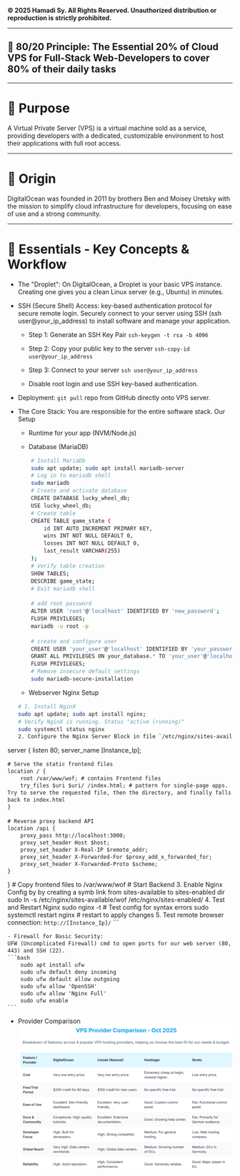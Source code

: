 **© 2025 Hamadi Sy. All Rights Reserved. Unauthorized distribution or reproduction is strictly prohibited.**

---

## 🚀 80/20 Principle: The Essential 20% of Cloud VPS for Full-Stack Web-Developers to cover 80% of their daily tasks

---

# 🎯 Purpose
A Virtual Private Server (VPS) is a virtual machine sold as a service, providing developers with a dedicated, customizable environment to host their applications with full root access.

---

# 🌱 Origin
DigitalOcean was founded in 2011 by brothers Ben and Moisey Uretsky with the mission to simplify cloud infrastructure for developers, focusing on ease of use and a strong community.

---

# 🧠 Essentials - Key Concepts & Workflow

* The "Droplet": On DigitalOcean, a Droplet is your basic VPS instance. Creating one gives you a clean Linux server (e.g., Ubuntu) in minutes.

* SSH (Secure Shell) Access: key-based authentication protocol for secure remote login. Securely connect to your server using SSH (ssh user@your_ip_address) to install software and manage your application.

    - Step 1: Generate an SSH Key Pair
    `ssh-keygen -t rsa -b 4096`

    - Step 2: Copy your public key to the server
    `ssh-copy-id user@your_ip_address`

    - Step 3: Connect to your server
    `ssh user@your_ip_address`

    - Disable root login and use SSH key-based authentication.

* Deployment: `git pull` repo from GitHub directly onto VPS server.

* The Core Stack: You are responsible for the entire software stack. Our Setup
    - Runtime for your app (NVM/Node.js)

    - Database (MariaDB)
    ```bash
        # Install MariaDb
        sudo apt update; sudo apt install mariadb-server
        # Log in to mariadb shell
        sudo mariadb
        # Create and activate database
        CREATE DATABASE lucky_wheel_db;
        USE lucky_wheel_db;
        # Create table
        CREATE TABLE game_state (
            id INT AUTO_INCREMENT PRIMARY KEY,
            wins INT NOT NULL DEFAULT 0,
            losses INT NOT NULL DEFAULT 0,
            last_result VARCHAR(255)
        );
        # Verify table creation
        SHOW TABLES;
        DESCRIBE game_state;
        # Exit mariadb shell

        # add root password
        ALTER USER 'root'@'localhost' IDENTIFIED BY 'new_password';
        FLUSH PRIVILEGES;
        mariadb -u root -p

        # create and configure user
        CREATE USER 'your_user'@'localhost' IDENTIFIED BY 'your_password';
        GRANT ALL PRIVILEGES ON your_database.* TO 'your_user'@'localhost';
        FLUSH PRIVILEGES;
        # Remove insecure default settings
        sudo mariadb-secure-installation
    ```

    - Webserver Nginx Setup
    ```bash
    # 1. Install NginX
    sudo apt update; sudo apt install nginx;
    # Verify NginX is running. Status "active (running)"
    sudo systemctl status nginx
    2. Configure the Nginx Server Block in file `/etc/nginx/sites-available/wof`
server {
    listen 80;
    server_name [Instance_Ip]; 

    # Serve the static frontend files
    location / {
        root /var/www/wof; # contains Frontend files
        try_files $uri $uri/ /index.html; # pattern for single-page apps. Try to serve the requested file, then the directory, and finally falls back to index.html
    }

    # Reverse proxy backend API
    location /api {
        proxy_pass http://localhost:3000;
        proxy_set_header Host $host;
        proxy_set_header X-Real-IP $remote_addr;
        proxy_set_header X-Forwarded-For $proxy_add_x_forwarded_for;
        proxy_set_header X-Forwarded-Proto $scheme;
    }
}
    # Copy frontend files to /var/www/wof
    # Start Backend
    3. Enable Nginx Config by by creating a symb link from sites-available to  sites-enabled dir
    sudo ln -s /etc/nginx/sites-available/wof /etc/nginx/sites-enabled/
    4. Test and Restart Nginx
    sudo nginx -t # Test config for syntax errors
    sudo systemctl restart nginx # restart to apply changes
    5. Test remote browser connection: `http://[Instance_Ip]/` 
    ```


    - Firewall for Basic Security:
    UFW (Uncomplicated Firewall) cmd to open ports for our web server (80, 443) and SSH (22). 
    ```bash
        sudo apt install ufw
        sudo ufw default deny incoming
        sudo ufw default allow outgoing
        sudo ufw allow 'OpenSSH'
        sudo ufw allow 'Nginx Full'
        sudo ufw enable
    ```


* Provider Comparison
![VPS-Provider Comparison 2025](./imgs/vps-provider-comparison-2025.png)
